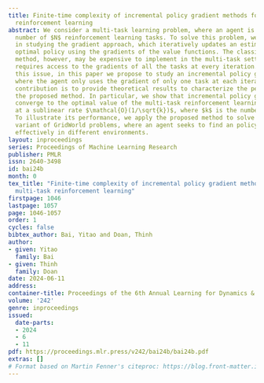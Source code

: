 ```yaml
---
title: Finite-time complexity of incremental policy gradient methods for solving multi-task
  reinforcement learning
abstract: We consider a multi-task learning problem, where an agent is presented a
  number of $N$ reinforcement learning tasks. To solve this problem, we are interested
  in studying the gradient approach, which iteratively updates an estimate of the
  optimal policy using the gradients of the value functions. The classic policy gradient
  method, however, may be expensive to implement in the multi-task settings as it
  requires access to the gradients of all the tasks at every iteration. To circumvent
  this issue, in this paper we propose to study an incremental policy gradient method,
  where the agent only uses the gradient of only one task at each iteration. Our main
  contribution is to provide theoretical results to characterize the performance of
  the proposed method. In particular, we show that incremental policy gradient methods
  converge to the optimal value of the multi-task reinforcement learning objectives
  at a sublinear rate $\mathcal{O}(1/\sqrt{k})$, where $k$ is the number of iterations.
  To illustrate its performance, we apply the proposed method to solve a simple multi-task
  variant of GridWorld problems, where an agent seeks to find an policy to navigate
  effectively in different environments.
layout: inproceedings
series: Proceedings of Machine Learning Research
publisher: PMLR
issn: 2640-3498
id: bai24b
month: 0
tex_title: "Finite-time complexity of incremental policy gradient methods for solving
  multi-task reinforcement learning"
firstpage: 1046
lastpage: 1057
page: 1046-1057
order: 1
cycles: false
bibtex_author: Bai, Yitao and Doan, Thinh
author:
- given: Yitao
  family: Bai
- given: Thinh
  family: Doan
date: 2024-06-11
address:
container-title: Proceedings of the 6th Annual Learning for Dynamics & Control Conference
volume: '242'
genre: inproceedings
issued:
  date-parts:
  - 2024
  - 6
  - 11
pdf: https://proceedings.mlr.press/v242/bai24b/bai24b.pdf
extras: []
# Format based on Martin Fenner's citeproc: https://blog.front-matter.io/posts/citeproc-yaml-for-bibliographies/
---
```

